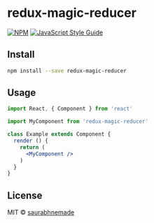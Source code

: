 # redux-magic-reducer

> 

[![NPM](https://img.shields.io/npm/v/redux-magic-reducer.svg)](https://www.npmjs.com/package/redux-magic-reducer) [![JavaScript Style Guide](https://img.shields.io/badge/code_style-standard-brightgreen.svg)](https://standardjs.com)

## Install

```bash
npm install --save redux-magic-reducer
```

## Usage

```jsx
import React, { Component } from 'react'

import MyComponent from 'redux-magic-reducer'

class Example extends Component {
  render () {
    return (
      <MyComponent />
    )
  }
}
```

## License

MIT © [saurabhnemade](https://github.com/saurabhnemade)
